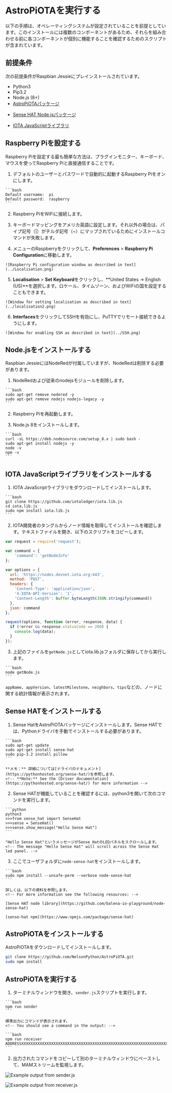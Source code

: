# AstroPiOTAを実行する
<!-- # Run AstroPiOTA -->

以下の手順は、オペレーティングシステムが設定されていることを前提としています。このインストールには複数のコンポーネントがあるため、それらを組み合わせる前に各コンポーネントが個別に機能することを確認するためのスクリプトが含まれています。
<!-- The following instructions assume the operating system is configured. Because this installation has several components, scripts are included to make sure that each component works individually before combining them. -->

## 前提条件
<!-- ## Prerequisites -->

次の前提条件がRaspbian Jessieにプレインストールされています。
<!-- The following prerequisites are pre-installed on Raspbian Jessie: -->

- Python3
- Pip3.2
- Node.js (8+)
- [AstroPiOTAパッケージ](https://github.com/NelsonPython/AstroPiOTA.git)
<!-- - [AstroPiOTA package](https://github.com/NelsonPython/AstroPiOTA.git) -->
- [Sense HAT Node.jsパッケージ](https://www.npmjs.com/package/node-sense-hat)
<!-- - [Sense HAT Node.js package](https://www.npmjs.com/package/node-sense-hat) -->
- [IOTA JavaScriptライブラリ](https://github.com/iotaledger/iota.lib.js)
<!-- - [IOTA JavaScript Library](https://github.com/iotaledger/iota.lib.js) -->

## Raspberry Piを設定する
<!-- ## Configure Raspberry Pi -->

Raspberry Piを設定する最も簡単な方法は、プラグインモニター、キーボード、マウスを使ってRaspberry Piと直接通信することです。
<!-- The easiest way to configure Raspberry Pi is by directly interacting with it. Plug-in monitor, keyboard and mouse. -->

1. デフォルトのユーザーとパスワードで自動的に起動するRaspberry Piをオンにします。
  <!-- 1. Turn on the Raspberry Pi, which will automatically boot with the default user and password -->

    ```bash
    Default username:  pi
    Default password:  raspberry
    ```

2. Raspberry PiをWiFiに接続します。
  <!-- 2. Connect the Raspberry Pi to WiFi -->

3. キーボードマッピングをアメリカ英語に設定します。それ以外の場合は、パイプ記号（|）がチルダ記号（~）にマップされているためにインストールコマンドが失敗します。
  <!-- 3. Set the keyboard mapping to USA English. Otherwise, you will be surprised when installation commands fail because the pipe symbol (|) is mapped to the tilde symbol (~). -->

4. メニューのRaspberryをクリックして、**Preferences** > **Raspberry Pi Configuration**に移動します。
  <!-- 4. Click the Raspberry in the menu, and go to **Preferences** > **Raspberry Pi Configuration** -->

    ![Raspberry Pi configuration window as described in text](../Localisation.png)

5. **Localisation** > **Set Keyboard**をクリックし、**United States -> English (US)**を選択します。ロケール、タイムゾーン、およびWiFiの国を設定することもできます。
  <!-- 5. Click **Localisation** > **Set Keyboard**, and select **United States -> English (US)**. You can also set your locale, timezone, and WiFi country. -->

    ![Window for setting localisation as described in text](../localisation2.png)

6. **Interfaces**をクリックしてSSHを有効にし、PuTTYでリモート接続できるようにします。
  <!-- 6. Click **Interfaces** and enable SSH so you can connect remotely with PuTTY -->

    ![Window for enabling SSH as described in text](../SSH.png)

## Node.jsをインストールする
<!-- ## Install Node.js -->

Raspbian JessieにはNodeRedが付属していますが、NodeRedは削除する必要があります。
<!-- Raspbian Jessie comes with NodeRed, which must be removed. -->

1. NodeRedおよび従来のnodejsモジュールを削除します。
  <!-- 1. Remove NodeRed and legacy nodejs modules -->

    ```bash
    sudo apt-get remove nodered -y
    sudo apt-get remove nodejs nodejs-legacy -y
    ```

2. Raspberry Piを再起動します。
  <!-- 2. Reboot the Raspberry Pi -->

3. Node.js 8をインストールします。
  <!-- 3. Install Node.js 8 -->

    ```bash
    curl -sL https://deb.nodesource.com/setup_8.x | sudo bash -
    sudo apt-get install nodejs -y
    node -v
    npm -v
    ```

## IOTA JavaScriptライブラリをインストールする
<!-- ## Install the IOTA JavaScript Library -->

1. IOTA JavaScriptライブラリをダウンロードしてインストールします。
  <!-- 1. Download and install the IOTA JavaScript library -->

    ```bash
    git clone https://github.com/iotaledger/iota.lib.js
    cd iota.lib.js
    sudo npm install iota.lib.js
    ```

2. IOTA開発者のタングルからノード情報を取得してインストールを確認します。テキストファイルを開き、以下のスクリプトをコピーします。
  <!-- 2. Check your installation by retrieving Node information from the IOTA Developer's Tangle.  Open a text file and copy this script: -->

  ```javascript
  var request = require('request');

  var command = {
      'command': 'getNodeInfo'
  };

  var options = {
    url: 'https://nodes.devnet.iota.org:443',
    method: 'POST',
    headers: {
      'Content-Type': 'application/json',
      'X-IOTA-API-Version': '1',
      'Content-Length': Buffer.byteLength(JSON.stringify(command))
    },
    json: command
  };

  request(options, function (error, response, data) {
    if (!error && response.statusCode == 200) {
      console.log(data);
    }
  });
  ```

3. 上記のファイルを`getNode.js`としてiota.lib.jsフォルダに保存してから実行します。
  <!-- 3. Save the file in the iota.lib.js folder as `getNode.js` then run it -->

    ```bash
    node getNode.js
    ```

`appName`、`appVersion`、`latestMilestone`、`neighbors`、`tips`などの、ノードに関する統計情報が表示されます。
<!-- You should see statistics about the node, including `appName`, `appVersion`, `latestMilestone`, `neighbors`, `tips`, and more -->

## Sense HATをインストールする
<!-- ## Install Sense HAT -->

1. Sense HatをAstroPiOTAパッケージにインストールします。Sense HATでは、Pythonドライバを手動でインストールする必要があります。
  <!-- 1. Install Sense Hat in the AstroPiOTA package. Sense HAT requires that Python drivers be installed manually: -->

    ```bash
    sudo apt-get update
    sudo apt-get install sense-hat
    sudo pip-3.2 install pillow
    ```

    **メモ：** 詳細については[ドライバのドキュメント](https://pythonhosted.org/sense-hat/)を参照します。
    <!-- **Note:** See the [Driver documentation](https://pythonhosted.org/sense-hat/) for more information -->

2. Sense HATが機能していることを確認するには、python3を開いて次のコマンドを実行します。
  <!-- 2. To make sure that Sense HAT is working, open python3 and do these commands: -->

    ```python
    python3
    >>>from sense_hat import SenseHat
    >>>sense = SenseHat()
    >>>sense.show_message("Hello Sense Hat")
    ```

    "Hello Sense Hat"というメッセージがSense HatのLEDパネルをスクロールします。
    <!-- The message "Hello Sense Hat" will scroll across the Sense Hat led panel. -->

3. ここでユーザフォルダに`node-sense-hat`をインストールします。
  <!-- 3. Now, install node-sense-hat in your user folder -->

    ```bash
    sudo npm install --unsafe-perm --verbose node-sense-hat
    ```

    詳しくは、以下の資料を参照します。
    <!-- For more information see the following resources: -->

    [Sense HAT node library](https://github.com/balena-io-playground/node-sense-hat)

    [sense-hat npm](https://www.npmjs.com/package/sense-hat)


## AstroPiOTAをインストールする
<!-- ## Install AstroPiOTA -->

AstroPiOTAをダウンロードしてインストールします。
<!-- Download and install AstroPiOTA -->

```bash
git clone https://github.com/NelsonPython/AstroPiOTA.git
sudo npm install
```

## AstroPiOTAを実行する
<!-- ## Run AstroPiOTA -->

1. ターミナルウィンドウを開き、`sender.js`スクリプトを実行します。
  <!-- 1. Open a terminal window and execute the sender.js script -->

    ```bash
    npm run sender
    ```

    標準出力にコマンドが表示されます。
    <!-- You should see a command in the output: -->

    ```bash
    npm run receiver ADDRESSXXXXXXXXXXXXXXXXXXXXXXXXXXXXXXXXXXXXXXXXXXXXXXXXXXXXXXXXXXXXXXXXXXXXXXXXXX
    ```

2. 出力されたコマンドをコピーして別のターミナルウィンドウにペーストして、MAMストリームを監視します。
  <!-- 2. Copy the output command and paste it into another terminal window to monitor the MAM Stream -->

![Example output from sender.js](../AstroPiOTASender.png)

![Example output from receiver.js](../AstroPiOTAReceiver.png)
